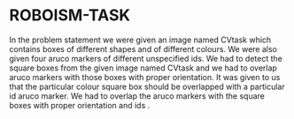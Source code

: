 # ROBOISM-TASK

In the problem statement we were given an image named CVtask which contains boxes of different shapes and of different colours. We were also given four aruco markers of different unspecified ids. We had to detect the square boxes from the given image named CVtask and we had to overlap aruco markers with those boxes with proper orientation. It was given to us that the particular colour square box should be overlapped with a particular id aruco marker. We had to overlap the aruco markers with the square boxes with proper orientation and ids .
